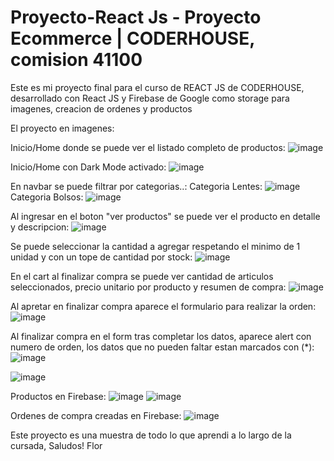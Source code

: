 # Proyecto-React Js - Proyecto Ecommerce | CODERHOUSE, comision 41100

Este es mi proyecto final para el curso de REACT JS de CODERHOUSE, desarrollado con React JS y Firebase de Google como storage para imagenes, creacion de ordenes y productos

El proyecto en imagenes:

Inicio/Home donde se puede ver el listado completo de productos:
![image](https://user-images.githubusercontent.com/99660646/212424776-8d8e1910-7841-4f02-8948-aec8d1ff03a6.png)

Inicio/Home con Dark Mode activado:
![image](https://user-images.githubusercontent.com/99660646/212424877-47bb45e9-e973-45f9-93f3-b523e74704d4.png)

En navbar se puede filtrar por categorias..:
Categoria Lentes:
![image](https://user-images.githubusercontent.com/99660646/212424984-230084c6-7dc8-4b03-b5e8-e88e2990212e.png)
Categoria Bolsos:
![image](https://user-images.githubusercontent.com/99660646/212425075-ca833ce5-8176-4cc2-99df-0bb7742093ab.png)

Al ingresar en el boton "ver productos" se puede ver el producto en detalle y descripcion:
![image](https://user-images.githubusercontent.com/99660646/212425179-2b303326-c1dc-4fbf-b9d0-675114bfaa0e.png)

Se puede seleccionar la cantidad a agregar respetando el minimo de 1 unidad y con un tope de cantidad por stock:
![image](https://user-images.githubusercontent.com/99660646/212425302-195eb8d4-4ae2-429a-9b9c-e4f09b959c0b.png)

En el cart al finalizar compra se puede ver cantidad de articulos seleccionados, precio unitario por producto y resumen de compra:
![image](https://user-images.githubusercontent.com/99660646/212426052-0255d0e8-da4f-4c94-819b-bed70a037537.png)

Al apretar en finalizar compra aparece el formulario para realizar la orden:
![image](https://user-images.githubusercontent.com/99660646/212426614-05fbea25-dd55-46e6-b2b0-d86125bad05f.png)


Al finalizar compra en el form tras completar los datos, aparece alert con numero de orden, los datos que no pueden faltar estan marcados con (*):
![image](https://user-images.githubusercontent.com/99660646/212427066-1b5295bc-1838-460e-93e5-95a5df8dbfb4.png)

![image](https://user-images.githubusercontent.com/99660646/212426818-31094639-add1-4ba2-a0d3-bc929e2b7cfd.png)

Productos en Firebase:
![image](https://user-images.githubusercontent.com/99660646/212427261-54078f53-5a9d-47a1-8e2d-400e415f8112.png)
![image](https://user-images.githubusercontent.com/99660646/212427380-9e85d1a7-b6e2-468b-82d6-8a7c1735972c.png)

Ordenes de compra creadas en Firebase:
![image](https://user-images.githubusercontent.com/99660646/212427518-af0bf663-733f-45e6-be58-cea53ed59212.png)

Este proyecto es una muestra de todo lo que aprendi a lo largo de la cursada,
Saludos!
Flor 


